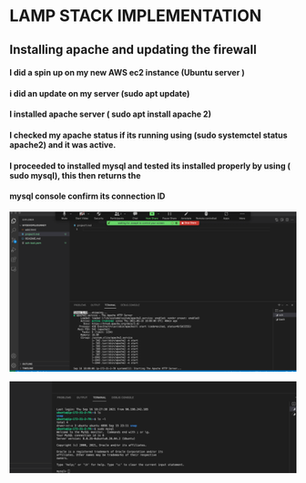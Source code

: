 # LAMP STACK IMPLEMENTATION

## Installing apache and updating the firewall
#### I did a spin up on my new AWS ec2 instance (Ubuntu server )
#### i did an update on my server (sudo apt update)
#### I installed apache server ( sudo apt install apache 2)
#### I checked my apache status if its running using (sudo systemctel status apache2) and it was active.
#### I proceeded to installed mysql and tested its installed properly by using ( sudo mysql), this then returns the 
#### mysql console confirm its connection ID


![apache status](https://github.com/pappizee/mydevopsJourney/blob/9ba221e8ae99f32f82dc225d292ecca4faea68d8/images/project1_apache_status.png)

![mysql console](https://github.com/pappizee/mydevopsJourney/blob/3558605dfea578fa0e460656deda684ac344654d/images/mysql%20console.png)